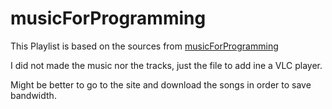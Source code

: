 # musicForProgramming

This Playlist is based on the sources from <a href="http://musicforprogramming.net/" target="_blank">musicForProgramming</a>

I did not made the music nor the tracks, just the file to add ine a VLC player.

Might be better to go to the site and download the songs in order to save bandwidth.
